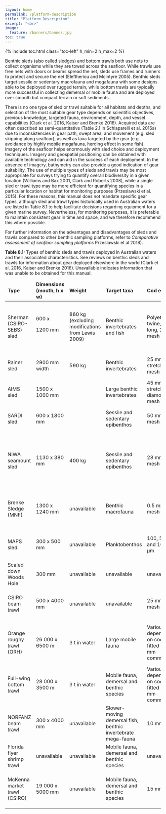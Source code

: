 ```yaml
---
layout: home
permalink: /platform-description
title: "Platform Description"
excerpt: "<br>"
image:
  feature: /banners/banner.jpg
toc: true
---
```

{% include toc.html class="toc-left" h_min=2 h_max=2 %}


Benthic sleds (also called sledges) and bottom trawls both use nets to collect organisms while they are towed across the seafloor. While trawls use free nets with doors or beams spread the net, sleds use frames and runners to protect and secure the net (Eleftheriou and Mcintyre 2005). Benthic sleds target sessile or sedentary macrofauna and megafauna with some designs able to be deployed over rugged terrain, while bottom trawls are typically more successful in collecting demersal or mobile fauna and are deployed over smooth but compact terrain or soft sediments. 

There is no one type of sled or trawl suitable for all habitats and depths, and selection of the most suitable gear type depends on scientific objectives, previous knowledge, targeted fauna, environment, depth, and vessel capabilities (Clark et al. 2016, Kaiser and Brenke 2016). Acquired data are often described as semi-quantitative (Table 2.1 in Schiaparelli et al. 2016a) due to inconsistencies in gear path, swept area, and movement (e.g. sled skipping along seafloor), as well as taxa targeted by the gear (e.g. avoidance by highly mobile megafauna, herding effect in some fish). Imagery of the seafloor helps enormously with sled choice and deployment techniques. Imagery and geospatial positioning can be obtained with available technology and can aid in the success of each deployment. In the absence of imagery, bathymetry can also provide a good indication of gear suitability. The use of multiple types of sleds and trawls may be most appropriate for surveys trying to quantify overall biodiversity in a given location (Williams and Bax 2001, Clark and Roberts 2008), while a single sled or trawl type may be more efficient for quantifying species in a particular location or habitat for monitoring purposes (Przeslawski et al. 2015). For these reasons, this manual does not mandate specific gear types, although sled and trawl types historically used in Australian waters are listed in Table 8.1 to help facilitate decisions regarding equipment for a given marine survey. Nevertheless, for monitoring purposes, it is preferable to maintain consistent gear in time and space, and we therefore recommend this where possible.

For further information on the advantages and disadvantages of sleds and trawls compared to other benthic sampling platforms, refer to _Comparative assessment of seafloor sampling platforms_ Przeslawski et al 2018).

**Table 8.1:** Types of benthic sleds and trawls deployed in Australian waters and their associated characteristics. See reviews on benthic sleds and trawls for information about gear deployed elsewhere in the world (Clark et al. 2016, Kaiser and Brenke 2016). Unavailable indicates information that was unable to be obtained for this manual.


<table>
<thead>
  <tr>
   <td><strong>Type</strong></td>
   <td><strong>Dimensions (mouth, h x w)</strong></td>
   <td><strong>Weight</strong></td>
   <td><strong>Target taxa</strong></td>
   <td><strong>Cod end</strong></td>
   <td><strong>Other features</strong></td>
   <td><strong>Suitable terrain</strong></td>
   <td><strong>Ref</strong></td>
  </tr>
  </thead>
  <tbody>
  <tr>
   <td>Sherman (CSIRO-SEBS) sled
   </td>
   <td>600 x
<p>
1200 mm
   </td>
   <td>860 kg (excluding modifications from Lewis 2009)
   </td>
   <td>Benthic invertebrates and fish
   </td>
   <td>Polyethylene twine, 3.2 m long, 25 mm mesh
   </td>
   <td>Reinforced frame, weak link chains, chaffing mat, net sonde, optional infaunal or 1 mm net
   </td>
   <td>Seamount, rugged terrain, hard substrates
   </td>
   <td>(Lewis 1999, 2009)
   </td>
  </tr>
  <tr>
   <td>Rainer sled
   </td>
   <td>2900 mm width
   </td>
   <td>590 kg
   </td>
   <td>Benthic invertebrates
   </td>
   <td>25 mm stretch mesh 
   </td>
   <td>Sled divided into epibenthic and infaunal halves
   </td>
   <td>Various shelf substrates
   </td>
   <td>(Bax et al. 1999)
   </td>
  </tr>
  <tr>
   <td>AIMS sled
   </td>
   <td>1500 x 1000 mm
   </td>
   <td>
   </td>
   <td>Large benthic invertebrates 
   </td>
   <td>45 mm stretch diamond mesh
   </td>
   <td>
   </td>
   <td>Various shelf substrates
   </td>
   <td>(Colquhoun et al. 2007)
   </td>
  </tr>
  <tr>
   <td>SARDI sled
   </td>
   <td>600 x 1800 mm
   </td>
   <td>
   </td>
   <td>Sessile and sedentary epibenthos
   </td>
   <td>50 mm mesh
   </td>
   <td>
   </td>
   <td>Soft sediment shelf ecosystems
   </td>
   <td>(Ward et al. 2006)
   </td>
  </tr>
  <tr>
   <td>NIWA seamount sled
   </td>
   <td>1130 x 380 mm
   </td>
   <td>400 kg
   </td>
   <td>Sessile and sedentary epibenthos
   </td>
   <td>28 mm mesh
   </td>
   <td>Reinforced frame, weak link chains, location beacon, anti-chafing net, smaller model available (250 kg)
   </td>
   <td>Seamount, rugged terrain, hard substrates
   </td>
   <td>(Clark and Stewart 2016)
   </td>
  </tr>
  <tr>
   <td>Brenke Sledge (MNF)
   </td>
   <td>1300 x 1240 mm
   </td>
   <td>unavailable
   </td>
   <td>Benthic macrofauna
   </td>
   <td>0.5 mm mesh
   </td>
   <td>Dual nets, nodule exclusion mesh, insulated cod end
   </td>
   <td>Smooth terrain
   </td>
   <td>(Brenke 2005)
   </td>
  </tr>
  <tr>
   <td>MAPS sled
   </td>
   <td>300 x 500 mm
   </td>
   <td>unavailable
   </td>
   <td>Planktobenthos
   </td>
   <td>100, 500, and 1000 µm 
   </td>
   <td>Concurrent planktobenthic and benthic sampling, tri-layered net
   </td>
   <td>Smooth terrain
   </td>
   <td>(Przeslawski and McArthur 2009)
   </td>
  </tr>
  <tr>
   <td>Scaled down Woods Hole
   </td>
   <td>300 mm
   </td>
   <td>unavailable
   </td>
   <td>unavailable
   </td>
   <td>unavailable
   </td>
   <td>unavailable
   </td>
   <td>Estuaries
   </td>
   <td>(Hirst 2004)
   </td>
  </tr>
  <tr>
   <td>CSIRO beam trawl
   </td>
   <td>500 x 4000 mm
   </td>
   <td>unavailable
   </td>
   <td>unavailable
   </td>
   <td>25 mm mesh
   </td>
   <td>Tickler chains, triple tow bridle, chaffing mat, pivot points
   </td>
   <td>Flat to low relief terrain, soft substrates
   </td>
   <td>(Lewis 2010)
   </td>
  </tr>
  <tr>
   <td>Orange roughy trawl (ORH)
   </td>
   <td>26 000  x 6500 m
   </td>
   <td>3 t in water
   </td>
   <td>Large mobile fauna
   </td>
   <td>Various depending on cod-end fitted (40 mm common)
   </td>
   <td>Small attached cone nets to sample small animals, otter boards, heavy duty high ground gear
   </td>
   <td>Rough bottom, including seamounts
   </td>
   <td>(Clark et al. 2016)
   </td>
  </tr>
  <tr>
   <td>Full-wing bottom trawl
   </td>
   <td>28 000  x 3500 m
   </td>
   <td>3 t in water
   </td>
   <td>Mobile fauna, demersal and benthic species
   </td>
   <td>Various depending on cod-end fitted (40 mm common)
   </td>
   <td>Otter boards
   </td>
   <td>Smooth terrain
   </td>
   <td>(Clark and Roberts 2008)
   </td>
  </tr>
  <tr>
   <td>NORFANZ beam trawl
   </td>
   <td>300 x 4000 mm
   </td>
   <td>unavailable
   </td>
   <td>Slower-moving demersal fish, benthic invertebrate mega-fauna
   </td>
   <td>10 mm
   </td>
   <td>Chaffing mat
   </td>
   <td>Smooth terrain
   </td>
   <td>(Clark and Roberts 2008)
   </td>
  </tr>
  <tr>
   <td>Florida flyer shrimp trawl
   </td>
   <td>unavailable
   </td>
   <td>unavailable
   </td>
   <td>Mobile fauna, demersal and benthic species
   </td>
   <td>unavailable
   </td>
   <td>unavailable
   </td>
   <td>Smooth terrain
   </td>
   <td>(Wassenberg et al. 1997)
   </td>
  </tr>
  <tr>
   <td>McKenna market trawl (CSIRO)
   </td>
   <td>19 000 x 5000 mm 
   </td>
   <td>unavailable
   </td>
   <td>Mobile fauna, demersal and benthic species
   </td>
   <td>15 mm
   </td>
   <td>Weighted bottom line, floats hold up the upper line, doors keep the net
   </td>
   <td>Smooth terrain
   </td>
   <td>SEF voyages, NWS voyages, <em>RV Investigator </em>deep-sea
   </td>
   </tr>
   </tbody>

